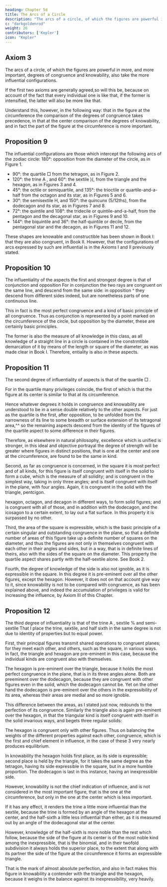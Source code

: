 ```yaml
---
heading: Chapter 5d
title: The Arcs of a Circle
description: "The arcs of a circle, of which the figures are powerful in more, and more important, degrees of congruence and knowability, also take the more influential configurations"
c: "darkgoldenrod"
weight: 26
contributors: ['Kepler']
icon: "Kepler"
---
```




## Axiom 3

The arcs of a circle, of which the figures are powerful in more, and more important, degrees of congruence and knowability, also take the more influential configurations.

If the first two axioms are generally agreed,so will this be, because on account of the fact that every individual one is like that, if the former is intensified, the latter will also be more like that. 

Understand this, however, in the following way: that in the figure at the circumference the comparison of the degrees of congruence takes precedence, in that at the center comparison of the degrees of knowability, and in fact the part of the figure at the circumference is more important.



## Proposition 9

The influential configurations are those which intercept the following arcs of the zodiac circle: 180°: opposition
from the diameter of the circle, as in Figure 1.

- 90°: the quartile □ from the tetragon, as in Figure 2.
- 120°: the trine A , and 60°: the sextile )(, from the triangle and the hexagon, as in Figures 3 and 4.
- 45°: the octile or semiquartile, and 135°: the trioctile or quartile-and-a-half from the octagon and its star, as in Figures 5 and 6.
- 30°: the semisextile H, and 150°: the quincunx (5/12ths), from the dodecagon and its star, as in Figures 7 and 8.
- 72°: the quintile and 108°: the tridecile or quintile-and-a-half, from the pentagon and the decagonal star, as in Figures 9 and 10.
- 144°: the biquintile and 36°: the half-quintile or decile, from the pentagonal star and the decagon, as in Figures 11 and 12. 

These shapes are knowable and constructible has been shown in Book I: that they are also congruent, in Book II. However, that the configurations of arcs expressed by such are influential is in the Axioms I and II previously stated.


## Proposition 10

The influentiality of the aspects the first and strongest degree is that of conjunction and opposition
For in conjunction the two rays are congruent on the same line, and descend from the same side: in opposition ^
they descend from different sides indeed, but are nonetheless parts of one
continuous line. 

This in fact is the most perfect congruence and a kind of basic principle of all congruence.
Thus as conjunction is represented by a point marked on the circumference of the circle, but opposition by
the diameter, these are certainly basic principles. 

The former is also the measure of all knowledge in this class, as all knowledge of a straight line in a
circle is contained in the constrmtible demarcation of it by means of the
length or square of the diameter, as was made clear in Book I. Therefore,
entiality is also in these aspects.


## Proposition 11

The second degree of influentiality of aspects is that of the quartile □ .

For in the quartile many privileges coincide, the first of which is that the figure at its center is similar to that at its circumference. 

Hence whatever degrees it holds in congruence and knowability are understood to be in a sense double relatively to the other aspects. For just as the quartile is the first, after opposition, to be unfolded from the narrowness of its line to some breadth or surface extension of its tetragonal area,^^ so the remaining aspects descend from the
identity of the figures of the quartile aspect to some difference in their figures.

Therefore, as elsewhere in natural philosophy, excellence which is unified is stronger, in this ideal and objective portrayal the degree of strength will be greater where figures in distinct positions, that is one at the center and one at the circumference, are found to be the same in kind.

Second, as far as congruence is concerned, in the square it is most perfect and of all kinds, for this figure is itself congruent with itself in the solid to form a cube, which is the measure of all solidity; and is congruent in the simplest
way, taking in only three angles; and is itself congruent with itself in the plane,
with four angles. Again, it is congruent in the solid with the triangle, pentcigon.

hexagon, octagon, and decagon in different ways, to form solid figures;
and is congruent with all of those, and in addition with the dodecagon, and
the icosagon to a certain extent, to lay out a flat surface. In this property it
is surpassed by no other. 

Third, the area of the square is expressible, which is the basic principle of a certain singular and outstanding congruence in the plane, so that a definite number of areas of this figure take up a definite number of squares on the diameter, and thus the figures are not only in themselves congruent with each other in their angles and sides, but in a way, that is in definite lines of theirs, also with the sides of the square on the diameter. This property the quartile aspect shares partly
with the half-sextile alone. See Book 2.

Fourth, the degree of knowledge of the side is also not ignoble, as it is expressible in the square. In this degree it is pre-eminent over all the other figures, except the hexagon. However, it does not on that account give way to it, since
knowability is not to be compared with congruence, as has been explained above,
and indeed the accumulation of privileges is valid for increasing the influence,
by Axiom III of this Chapter.


## Proposition 12

The third degree of influentiality is that of the trine A , sextile % and semi-sextile That I place the trine, sextile, and half sixth in the same degree is not due to identity of properties but to equal power.

First, their principal figures transmit shared operations to congruent planes; for they meet each other, and others, such as the square, in various ways. In fact, the triangle and hexagon are pre-eminent in this case, because the individual kinds are congruent also with themselves. 

The hexagon is pre-eminent over the triangle, because it holds the most perfect congruence in the plane, that is in its three angles alone. Both are preeminent over the dodecagon, because they are congruent with other figures even in the solid, which the dodecagon cannot be. Yet on the other hand the dodecagon is pre-eminent over the others in the expressibility of its area, whereas their areas are medial and so more ignoble. 

This difference between the areas, as I stated just now, redounds to the perfection of its congruence. Similarly the triangle also is again pre-eminent over the hexagon, in that the triangular kind is itself congruent with itself in the solid invarious ways, and begets three regular solids: 

The hexagon is congruent only with other figures. Thus on balancing the weights of the different
properties against each other, congruence, which is the first and chief element in influence, in the case of these 3 very nearly produces equilibrium. 

In knowability the hexagon holds first place, as its side is expressible; second place is held by the triangle, for it takes the same degree as the tetragon, having its side expressible in the square, but in a more humble proportion. The
dodecagon is last in this instance, having an inexpressible side. 

However, knowability is not the chief indication of influence, and is not considered in the most important figure, that is the one at the circumference, but only in the one at the center which is less important. 

If it has any effect, it renders the trine a little more influential than the sextile, because the trine is formed by an angle of the hexagon at the center, and the half-sixth a little less influential than either, as it is measured out by an angle of the dodecagonal star at the center.

However, knowledge of the half-sixth is more noble than the rest which follow, because the side of the figure at its center is of the most noble kind among the inexpressible, that is the binomial, and in their twofold subdivision it always holds the superior place, to the extent that along with its partner the side of the figure at the circumference it forms an expressible triangle.

That is the mark of almost absolute perfection, and also in fact makes this figure in knowability a contender with the triangle and the hexagon, because it weighs in the balance against its inexpressibility, very heavily. 

